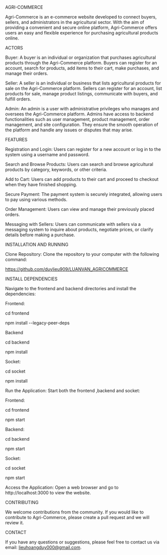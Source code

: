 AGRI-COMMERCE

Agri-Commerce is an e-commerce website developed to connect buyers, sellers, and administrators in the agricultural sector. With the aim of providing a convenient and secure online platform, Agri-Commerce offers users an easy and flexible experience for purchasing agricultural products online.

ACTORS

Buyer: A buyer is an individual or organization that purchases agricultural products through the Agri-Commerce platform. Buyers can register for an account, search for products, add items to their cart, make purchases, and manage their orders.

Seller: A seller is an individual or business that lists agricultural products for sale on the Agri-Commerce platform. Sellers can register for an account, list products for sale, manage product listings, communicate with buyers, and fulfill orders.

Admin: An admin is a user with administrative privileges who manages and oversees the Agri-Commerce platform. Admins have access to backend functionalities such as user management, product management, order management, and site configuration. They ensure the smooth operation of the platform and handle any issues or disputes that may arise.

FEATURES

Registration and Login: Users can register for a new account or log in to the system using a username and password.

Search and Browse Products: Users can search and browse agricultural products by category, keywords, or other criteria.

Add to Cart: Users can add products to their cart and proceed to checkout when they have finished shopping.

Secure Payment: The payment system is securely integrated, allowing users to pay using various methods.

Order Management: Users can view and manage their previously placed orders.

Messaging with Sellers: Users can communicate with sellers via a messaging system to inquire about products, negotiate prices, or clarify details before making a purchase.

INSTALLATION AND RUNNING

Clone Repository: Clone the repository to your computer with the following command:

https://github.com/duylieu909/LUANVAN_AGRICOMMERCE

INSTALL DEPENDENCIES

Navigate to the frontend and backend directories and install the dependencies:

Frontend:

cd frontend

npm install --legacy-peer-deps

Backend

cd backend 

npm install

Socket:

cd socket

npm install 

Run the Application: Start both the frontend ,backend and socket:

Frontend:

cd frontend

npm start

Backend:

cd backend

npm start

Socket:

cd socket

npm start

Access the Application: 
Open a web browser and go to http://localhost:3000 to view the website.

CONTRIBUTING

We welcome contributions from the community. If you would like to contribute to Agri-Commerce, please create a pull request and we will review it.

CONTACT

If you have any questions or suggestions, please feel free to contact us via email: lieuhoangduy000@gmail.com.
